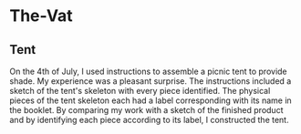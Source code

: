 # The-Vat
## Tent
On the 4th of July, I used instructions to assemble a picnic tent to provide shade. My experience was a pleasant surprise. The instructions included a sketch of the tent's skeleton with every piece identified. The physical pieces of the tent skeleton each had a label corresponding with its name in the booklet. By comparing my work with a sketch of the finished product and by identifying each piece according to its label, I constructed the tent.
